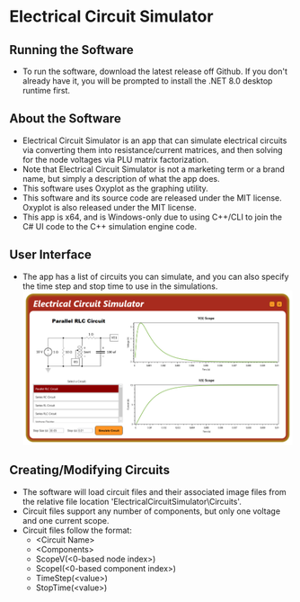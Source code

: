 # Electrical Circuit Simulator
## Running the Software
- To run the software, download the latest release off Github. If you don't already have it, you will be prompted to install the .NET 8.0 desktop runtime first.
## About the Software
- Electrical Circuit Simulator is an app that can simulate electrical circuits via converting them into resistance/current matrices, and then solving for the node voltages via PLU matrix factorization.
- Note that Electrical Circuit Simulator is not a marketing term or a brand name, but simply a description of what the app does.
- This software uses Oxyplot as the graphing utility. 
- This software and its source code are released under the MIT license. Oxyplot is also released under the MIT license.
- This app is x64, and is Windows-only due to using C++/CLI to join the C# UI code to the C++ simulation engine code.
## User Interface
- The app has a list of circuits you can simulate, and you can also specify the time step and stop time to use in the simulations.
![User Interface](UI.png "User Interface")
## Creating/Modifying Circuits
- The software will load circuit files and their associated image files from the relative file location 'ElectricalCircuitSimulator\Circuits'. 
- Circuit files support any number of components, but only one voltage and one current scope.
- Circuit files follow the format:
	- \<Circuit Name\>
	- \<Components\>
	- ScopeV(\<0-based node index\>)
	- ScopeI(\<0-based component index\>)
	- TimeStep(\<value\>)
	- StopTime(\<value\>)